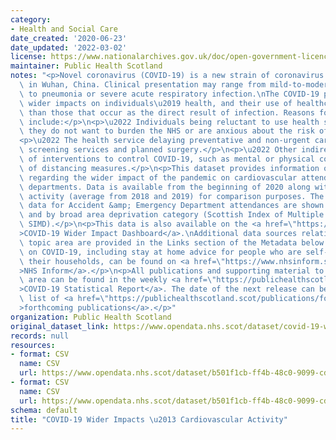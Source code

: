 ```yaml
---
category:
- Health and Social Care
date_created: '2020-06-23'
date_updated: '2022-03-02'
license: https://www.nationalarchives.gov.uk/doc/open-government-licence/version/3/
maintainer: Public Health Scotland
notes: "<p>Novel coronavirus (COVID-19) is a new strain of coronavirus first identified\
  \ in Wuhan, China. Clinical presentation may range from mild-to-moderate illness\
  \ to pneumonia or severe acute respiratory infection.\nThe COVID-19 pandemic has\
  \ wider impacts on individuals\u2019 health, and their use of healthcare services,\
  \ than those that occur as the direct result of infection. Reasons for this may\
  \ include:</p>\n<p>\u2022 Individuals being reluctant to use health services because\
  \ they do not want to burden the NHS or are anxious about the risk of infection.</p>\n\
  <p>\u2022 The health service delaying preventative and non-urgent care such as some\
  \ screening services and planned surgery.</p>\n<p>\u2022 Other indirect effects\
  \ of interventions to control COVID-19, such as mental or physical consequences\
  \ of distancing measures.</p>\n<p>This dataset provides information on trend data\
  \ regarding the wider impact of the pandemic on cardiovascular attendances in A&amp;E\
  \ departments. Data is available from the beginning of 2020 along with historical\
  \ activity (average from 2018 and 2019) for comparison purposes. The recent trend\
  \ data for Accident &amp; Emergency Department attendances are shown by age group,\
  \ and by broad area deprivation category (Scottish Index of Multiple Deprivation,\
  \ SIMD).</p>\n<p>This data is also available on the <a href=\"https://scotland.shinyapps.io/phs-covid-wider-impact/\"\
  >COVID-19 Wider Impact Dashboard</a>.\nAdditional data sources relating to this\
  \ topic area are provided in the Links section of the Metadata below. Information\
  \ on COVID-19, including stay at home advice for people who are self-isolating and\
  \ their households, can be found on <a href=\"https://www.nhsinform.scot/illnesses-and-conditions/infections-and-poisoning/coronavirus-covid-19#stay-at-home-advice\"\
  >NHS Inform</a>.</p>\n<p>All publications and supporting material to this topic\
  \ area can be found in the weekly <a href=\"https://publichealthscotland.scot/publications/covid-19-statistical-report/\"\
  >COVID-19 Statistical Report</a>. The date of the next release can be found on our\
  \ list of <a href=\"https://publichealthscotland.scot/publications/forthcoming-publications/\"\
  >forthcoming publications</a>.</p>"
organization: Public Health Scotland
original_dataset_link: https://www.opendata.nhs.scot/dataset/covid-19-wider-impacts-cardiovascular-activity
records: null
resources:
- format: CSV
  name: CSV
  url: https://www.opendata.nhs.scot/dataset/b501f1cb-ff4b-48c0-9099-cd59dc02a36b/resource/205363a9-af6f-4eb6-8284-dc2e4b4607e4/download/ae_cardio_data_age_20220302.csv
- format: CSV
  name: CSV
  url: https://www.opendata.nhs.scot/dataset/b501f1cb-ff4b-48c0-9099-cd59dc02a36b/resource/cc2077e8-233f-4793-9e89-06a8380bc33e/download/ae_cardio_data_simd_20220302.csv
schema: default
title: "COVID-19 Wider Impacts \u2013 Cardiovascular Activity"
---
```


